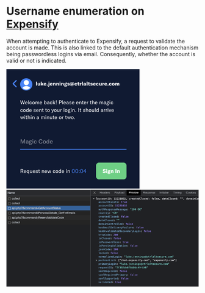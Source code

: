 # Username enumeration on [Expensify](https://www.expensify.com/)

When attempting to authenticate to Expensify, a request to validate the account is made. This is also linked to the default authentication mechanism being passwordless logins via email. Consequently, whether the account is valid or not is indicated.

![Alt text](expensify1.png)
![Alt text](expensify2.png)

